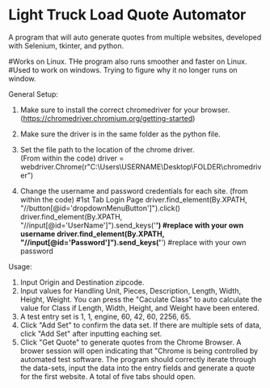# Light Truck Load Quote Automator
A program that will auto generate quotes from multiple websites, developed with Selenium, tkinter, and python.

#Works on Linux. THe program also runs smoother and faster on Linux. 
#Used to work on windows. Trying to figure why it no longer runs on window.

General Setup:
1. Make sure to install the correct chromedriver for your browser. (https://chromedriver.chromium.org/getting-started)
2. Make sure the driver is in the same folder as the python file. 

3. Set the file path to the location of the chrome driver.     
(From within the code)
driver = webdriver.Chrome(r"C:\Users\USERNAME\Desktop\FOLDER\chromedriver")

4. Change the username and password credentials for each site. 
(from within the code)
#1st Tab Login Page
driver.find_element(By.XPATH, "//button[@id='dropdownMenuButton']").click()
driver.find_element(By.XPATH, "//input[@id='UserName']").send_keys('**********') #replace with your own username
driver.find_element(By.XPATH, "//input[@id='Password']").send_keys('**********') #replace with your own password
    
Usage:
1. Input Origin and Destination zipcode.
2. Input values for Handling Unit, Pieces, Description, Length, Width, Height, Weight. You can press the "Caculate Class" to auto calculate the value for Class if Length, Width, Height, and Weight have been entered.
3. A test entry set is 1, 1, engine, 60, 42, 60, 2256, 65. 
4. Click "Add Set" to confirm the data set. If there are multiple sets of data, click "Add Set" after inputting eaching set.
5. Click "Get Quote" to generate quotes from the Chrome Browser. A brower session will open indicating that "Chrome is being controlled by automated test software. The program should correctly iterate through the data-sets, input the data into the entry fields and generate a quote for the first website. A total of five tabs should open.



